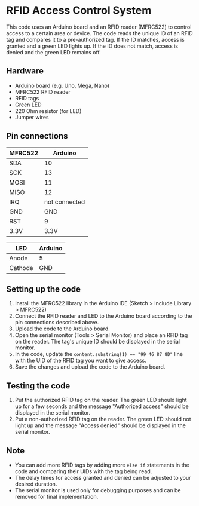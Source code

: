 # RFID Access Control System

This code uses an Arduino board and an RFID reader (MFRC522) to control access to a certain area or device. The code reads the unique ID of an RFID tag and compares it to a pre-authorized tag. If the ID matches, access is granted and a green LED lights up. If the ID does not match, access is denied and the green LED remains off.

## Hardware
- Arduino board (e.g. Uno, Mega, Nano)
- MFRC522 RFID reader
- RFID tags
- Green LED
- 220 Ohm resistor (for LED)
- Jumper wires

## Pin connections

|MFRC522|Arduino|
|-------|-------|
|SDA    |10     |
|SCK    |13     |
|MOSI   |11     |
|MISO   |12     |
|IRQ    |not connected|
|GND    |GND    |
|RST    |9      |
|3.3V   |3.3V   |

|LED    |Arduino|
|-------|-------|
|Anode  |5      |
|Cathode|GND    |

## Setting up the code
1. Install the MFRC522 library in the Arduino IDE (Sketch > Include Library > MFRC522)
2. Connect the RFID reader and LED to the Arduino board according to the pin connections described above.
3. Upload the code to the Arduino board.
4. Open the serial monitor (Tools > Serial Monitor) and place an RFID tag on the reader. The tag's unique ID should be displayed in the serial monitor.
5. In the code, update the `content.substring(1) == "99 46 87 8D"` line with the UID of the RFID tag you want to give access.
6. Save the changes and upload the code to the Arduino board.

## Testing the code
1. Put the authorized RFID tag on the reader. The green LED should light up for a few seconds and the message "Authorized access" should be displayed in the serial monitor.
2. Put a non-authorized RFID tag on the reader. The green LED should not light up and the message "Access denied" should be displayed in the serial monitor.

## Note 
- You can add more RFID tags by adding more `else if` statements in the code and comparing their UIDs with the tag being read.
- The delay times for access granted and denied can be adjusted to your desired duration.
- The serial monitor is used only for debugging purposes and can be removed for final implementation.

